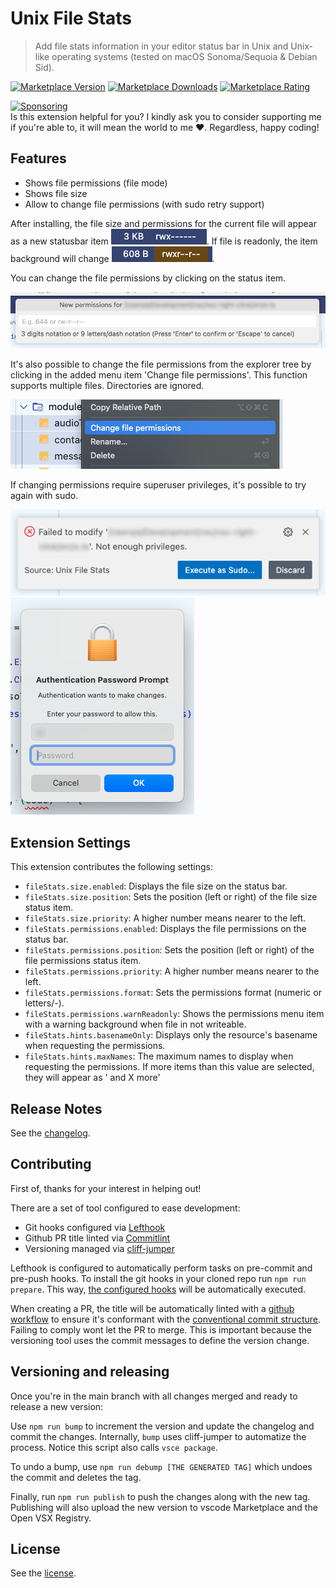 # Unix File Stats

> Add file stats information in your editor status bar in Unix and Unix-like operating systems (tested on macOS Sonoma/Sequoia & Debian Sid).

[![Marketplace Version](https://img.shields.io/visual-studio-marketplace/v/arturock.unix-file-stats?color=f2266e&label=VS%20Marketplace)](https://marketplace.visualstudio.com/items?itemName=arturock.unix-file-stats)
[![Marketplace Downloads](https://img.shields.io/visual-studio-marketplace/d/arturock.unix-file-stats?color=f2266e)](https://marketplace.visualstudio.com/items?itemName=arturock.unix-file-stats)
[![Marketplace Rating](https://img.shields.io/visual-studio-marketplace/stars/arturock.unix-file-stats?color=f2266e)](https://marketplace.visualstudio.com/items?itemName=arturock.unix-file-stats)

[![Sponsoring](https://img.shields.io/badge/-black?style=social&logo=&label=☕%20%20%20Buy%20me%20a%20Coffee)](https://ko-fi.com/artrz)
<br>
Is this extension helpful for you? I kindly ask you to consider supporting me if you're able to, it will mean the world to me ❤️. Regardless, happy coding!

## Features

 - Shows file permissions (file mode)
 - Shows file size
 - Allow to change file permissions (with sudo retry support)

After installing, the file size and permissions for the current file will appear as a new statusbar item ![Preview](resources/docs/stats_1.png). If file is readonly, the item background will change ![Preview](resources/docs/stats_2.png).

You can change the file permissions by clicking on the status item.

![Preview](resources/docs/change_prompt.png)

It's also possible to change the file permissions from the explorer tree by clicking in the added menu item 'Change file permissions'. This function supports multiple files. Directories are ignored.

![Preview](resources/docs/explorer_item.png)

If changing permissions require superuser privileges, it's possible to try again with sudo.

![Preview](resources/docs/sudo_retry.png)
![Preview](resources/docs/sudo_prompt.png)


## Extension Settings

This extension contributes the following settings:

* `fileStats.size.enabled`:             Displays the file size on the status bar.
* `fileStats.size.position`:            Sets the position (left or right) of the file size status item.
* `fileStats.size.priority`:            A higher number means nearer to the left.
* `fileStats.permissions.enabled`:      Displays the file permissions on the status bar.
* `fileStats.permissions.position`:     Sets the position (left or right) of the file permissions status item.
* `fileStats.permissions.priority`:     A higher number means nearer to the left.
* `fileStats.permissions.format`:       Sets the permissions format (numeric or letters/-).
* `fileStats.permissions.warnReadonly`: Shows the permissions menu item with a warning background when file in not writeable.
* `fileStats.hints.basenameOnly`:       Displays only the resource's basename when requesting the permissions.
* `fileStats.hints.maxNames`:           The maximum names to display when requesting the permissions. If more items than this value are selected, they will appear as ' and X more'


## Release Notes

See the [changelog](./CHANGELOG.md).


## Contributing

First of, thanks for your interest in helping out!

There are a set of tool configured to ease development:
 - Git hooks configured via [Lefthook](https://lefthook.dev/)
 - Github PR title linted via [Commitlint](https://commitlint.js.org/)
 - Versioning managed via [cliff-jumper](https://github.com/favware/cliff-jumper)

Lefthook is configured to automatically perform tasks on pre-commit and pre-push hooks.
To install the git hooks in your cloned repo run `npm run prepare`.
This way, [the configured hooks](./lefthook.yml) will be automatically executed.

When creating a PR, the title will be automatically linted with a [github workflow](./.github/workflows/semantic-pull-request.yml)
to ensure it's conformant with the [conventional commit structure](https://www.conventionalcommits.org/en/v1.0.0/).
Failing to comply wont let the PR to merge. This is important because the versioning tool
uses the commit messages to define the version change.


## Versioning and releasing

Once you're in the main branch with all changes merged and ready to release a new version:

Use `npm run bump` to increment the version and update the changelog and commit the changes. Internally,
`bump` uses cliff-jumper to automatize the process. Notice this script also calls `vsce package`.

To undo a bump, use `npm run debump [THE GENERATED TAG]` which undoes the commit and deletes the tag.

Finally, run `npm run publish` to push the changes along with the new tag.
Publishing will also upload the new version to vscode Marketplace and the Open VSX Registry.


## License

See the [license](./LICENSE.md).
